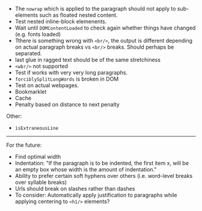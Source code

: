 - The `nowrap` which is applied to the paragraph should not apply to sub-elements such as floated nested content.
- Test nested inline-block elemenents.
- Wait until `DOMContentLoaded` to check again whether things have changed (e.g. fonts loaded)
- Tthere is something wrong with `<br/>`, the output is different depending on actual paragraph breaks vs `<br/>` breaks. Should perhaps be separated.
- last glue in ragged text should be of the same stretchiness
- `<wbr/>` not supported
- Test if works with very very long paragraphs.
- `forciblySplitLongWords` is broken in DOM
- Test on actual webpages.
- Bookmarklet
- Cache
- Penalty based on distance to next penalty

Other:

- `isExtraneousLine`

---

For the future:

- Find optimal width
- Indentation: "If the paragraph is to be indented, the first item x, will be an empty box whose width is the amount of indentation."
- Ability to prefer certain soft hyphens over others (i.e. word-level breaks over syllable breaks)
- Urls should break on slashes rather than dashes
- To consider: Automatically apply justification to paragraphs while applying centering to `<h1/>` elements?
